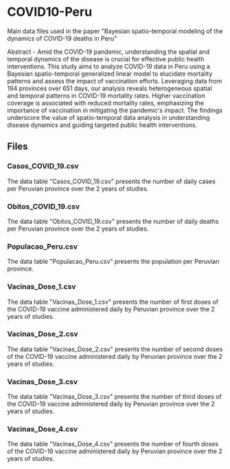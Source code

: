 # COVID10-Peru
Main data files used in the paper "Bayesian spatio-temporal modeling of the dynamics of COVID-19 deaths in Peru"

Abstract - Amid the COVID-19 pandemic, understanding the spatial and temporal dynamics of the disease is crucial for effective public health interventions. This study aims to analyze COVID-19 data in Peru using a Bayesian spatio-temporal generalized linear model to elucidate mortality patterns and assess the impact of vaccination efforts. Leveraging data from 194 provinces over 651 days, our analysis reveals heterogeneous spatial and temporal patterns in COVID-19 mortality rates. Higher vaccination coverage is associated with reduced mortality rates, emphasizing the importance of vaccination in mitigating the pandemic's impact. The findings underscore the value of spatio-temporal data analysis in understanding disease dynamics and guiding targeted public health interventions.


## Files

### Casos_COVID_19.csv

The data table "Casos_COVID_19.csv" presents the number of daily cases per Peruvian province over the 2 years of studies.

### Obitos_COVID_19.csv

The data table "Obitos_COVID_19.csv" presents the number of daily deaths per Peruvian province over the 2 years of studies.

### Populacao_Peru.csv

The data table "Populacao_Peru.csv" presents the population per Peruvian province.

### Vacinas_Dose_1.csv

The data table "Vacinas_Dose_1.csv" presents the number of first doses of the COVID-19 vaccine administered daily by Peruvian province over the 2 years of studies.

### Vacinas_Dose_2.csv

The data table "Vacinas_Dose_2.csv" presents the number of second doses of the COVID-19 vaccine administered daily by Peruvian province over the 2 years of studies.

### Vacinas_Dose_3.csv

The data table "Vacinas_Dose_3.csv" presents the number of third doses of the COVID-19 vaccine administered daily by Peruvian province over the 2 years of studies.

### Vacinas_Dose_4.csv

The data table "Vacinas_Dose_4.csv" presents the number of fourth doses of the COVID-19 vaccine administered daily by Peruvian province over the 2 years of studies.

